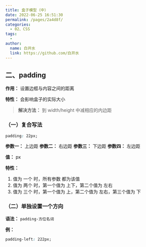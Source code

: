 ```yaml
---
title: 盒子模型（中）
date: 2022-06-25 16:51:30
permalink: /pages/2a4d8f/
categories:
  - 02、CSS
tags:
  - 
author: 
  name: 白开水
  link: https://github.com/白开水
---
```

## 二、padding

**作用：** 设置边框与内容之间的距离

**特性：** 会影响盒子的实际大小
> **解决方法：** 到 width/height 中减相应的内边距

### （一）复合写法

```css
padding: 22px;
```

**参数一：** 上边距
**参数二：** 右边距
**参数三：** 下边距
**参数四：** 左边距

**值：** px

**特性：** 
1. 值为 一个 时，所有参数 都为该值
2. 值为 两个 时，第一个值为 上下，第二个值为 左右
3. 值为 三个 时，第一个值为 上，第二个值为 左右，第三个值为 下

### （二）单独设置一个方向

**语法：** `padding-方位名词`

**例：**
```css
padding-left: 222px;
```